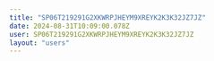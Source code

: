 ```yaml
---
title: "SP06T219291G2XKWRPJHEYM9XREYK2K3K32JZ7JZ"
date: 2024-08-31T10:09:00.078Z
user: SP06T219291G2XKWRPJHEYM9XREYK2K3K32JZ7JZ
layout: "users"
---
```

    
